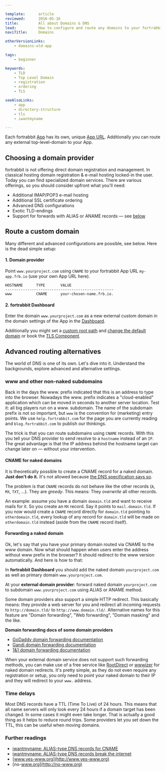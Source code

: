 ```yaml
---

template:      article
reviewed:      2016-05-16
title:         All about Domains & DNS
lead:          How to configure and route any domains to your fortrabbit App.
naviTitle:     Domains

otherVersionLinks:
    - domains-old-app

tags:
    - beginner

keywords:
    - TLD
    - Top Level Domain
    - registration
    - ordering
    - TLS

seeAlsoLinks:
    - app
    - directory-structure
    - tls
    - iwantmyname

---
```


Each fortrabbit [App](/app) has its own, unique [App URL](/app#toc-app-url). Additionally you can route any external top-level-domain to your App.


## Choosing a domain provider

fortrabbit is not offering direct domain registration and management. In classical hosting domain registration & e-mail hosting locked-in the user. Today you can find specialized domain services. There are various offerings, so you should consider upfront what you'll need:

* Additional IMAP/POP3 e-mail hosting
* Additional SSL certificate ordering
* Advanced DNS configurations
* Exotic TLD-endings
* Support for forwards with ALIAS or ANAME records — see [below](#toc-forwarding-a-naked-domain) 




## Route a custom domain

Many different and advanced configurations are possible, see below. Here is the dead simple setup:

#### 1. Domain provider

Point `www.yourproject.com` using `CNAME` to your fortrabbit App URL `my-app.frb.io` (use your own App URL here).

```plain
HOSTNAME      TYPE       VALUE
-------------------------------------------------
www           CNAME      your-chosen-name.frb.io.
```



#### 2. fortrabbit Dashboard

Enter the domain `www.yourproject.com` as a new external custom domain in the domain settings of the App in the [Dashboard](/dashboard). 

Additionally you might set a [custom root path](/app#toc-set-a-custom-root-path) and [change the default domain](/app#toc-change-the-default-domain) or book the [TLS Component](/tls).


## Advanced routing alternatives

The world of DNS is one of its own. Let's dive into it. Understand the backgrounds, explore advanced and alternative settings.


### www and other non-naked subdomains

Back in the days the www. prefix indicated that this is an address to type into the browser. Nowadays the www. prefix indicates a "cloud-enabled" application which can be moved in seconds to another server location. Test it: all big players run on a www. subdomain. The name of the subdomain prefix is not so important, but `www` is the convention for (marketing) entry points. We use `help.fortrabbit.com` for the page you are currently reading and `blog.fortrabbit.com` to publish our thinkings.

The trick is that you can route subdomains using `CNAME` records. With this you tell your DNS provider to send resolve to a `hostname` instead of an `IP`. The great advantage is that the IP address behind the hostname target can change later on — without your intervention.

#### CNAME for naked domains

It is theoretically possible to create a CNAME record for a naked domain. **Just don't do it.** It's not allowed because [the DNS specification says so](http://www.ietf.org/rfc/rfc1035.txt).

The problem is that `CNAME` records do not behave like the other records (`A`, `MX`, `TXT`, …). They are *greedy*. This means: They *overwrite* all other records.

An example: assume you have a domain `domain.tld` and want to receive mails for it. So you create an `MX` record. Say it points to `mail.domain.tld`. If you now would create a `CNAME` record directly for `domain.tld` pointing to `otherdomain.tld`, every lookup of any record for `domain.tld` will be made on `otherdomain.tld` instead (aside from the `CNAME` record itself).


#### Forwarding a naked domain

Ok, let's say that you have your primary domain routed via CNAME to the www domain. Now what should happen when users enter the address without www prefix in the browser? It should redirect to the www version automatically. And here is how to that:

In **fortrabbit Dashboard** you should add the naked domain `yourproject.com` as well as primary domain `www.yourproject.com`.

At your **external domain provider**: forward naked domain `yourproject.com` to subdomain `www.yourproject.com` using ALIAS or ANAME method.

Some domain providers also support a simple HTTP redirect. This basically means: they provide a web server for you and redirect all incoming requests to `http://domain.tld/` to `http://www.domain.tld/`. Alternative names for this feature are "Domain forwarding", "Web forwarding", "Domain masking" and the like.

**Domain forwarding docs of some domain providers**

* [GoDaddy domain forwarding documentation](https://support.godaddy.com/help/article/422/manually-forwarding-or-masking-your-domain-name)
* [Gandi domain forwarding documentation](https://wiki.gandi.net/en/domains/management/domain-as-website/forwarding)
* [1&1 domain forwarding documentation](http://help.1and1.com/domains-c36931/manage-domains-c79822/domain-destination-c38672redirectforward-your-domain-a594868.html)

When your external domain service does not support such forwarding methods, you can make use of a free service like [RootDirect](https://www.rootredirect.com/) or [wwwizer](http://wwwizer.com/) for naked domain redirects. It's pretty simple, as they do not even require any registration or setup, you only need to point your naked domain to their IP and they will redirect to your `www.` address. 



### Time delays

Most DNS records have a TTL (Time To Live) of 24 hours. This means that all name servers will only look every 24 hours if a domain target has been changed. In some cases it might even take longer. That is actually a good thing as it helps to reduce round trips. Some providers let you set down the TTL, this can be useful when moving domains.


### Further readings

* [iwantmyname: ALIAS-type DNS records for CNAME](https://iwantmyname.com/blog/2014/05/alias-type-dns-records-for-cname-functionality-on-naked-domains.html)
* [iwantmyname: ALIAS-type DNS records break the internet](https://iwantmyname.com/blog/2014/01/why-alias-type-records-break-the-internet.html)
* [www.yes-www.org](http://www.yes-www.org)
* [no-www.org](http://no-www.org)